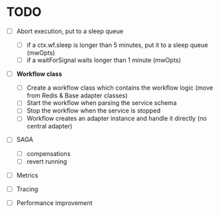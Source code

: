# TODO

- [ ] Abort execution, put to a sleep queue
  - [ ] if a ctx.wf.sleep is longer than 5 minutes, put it to a sleep queue (mwOpts)
  - [ ] if a waitForSignal waits longer than 1 minute (mwOpts)

- [ ] **Workflow class**
  - [ ] Create a workflow class which contains the workflow logic (move from Redis & Base adapter classes)
  - [ ] Start the workflow when parsing the service schema
  - [ ] Stop the workflow when the service is stopped
  - [ ] Workflow creates an adapter instance and handle it directly (no central adapter)

- [ ] SAGA
  - [ ] compensations
  - [ ] revert running

- [ ] Metrics
- [ ] Tracing

- [ ] Performance improvement
